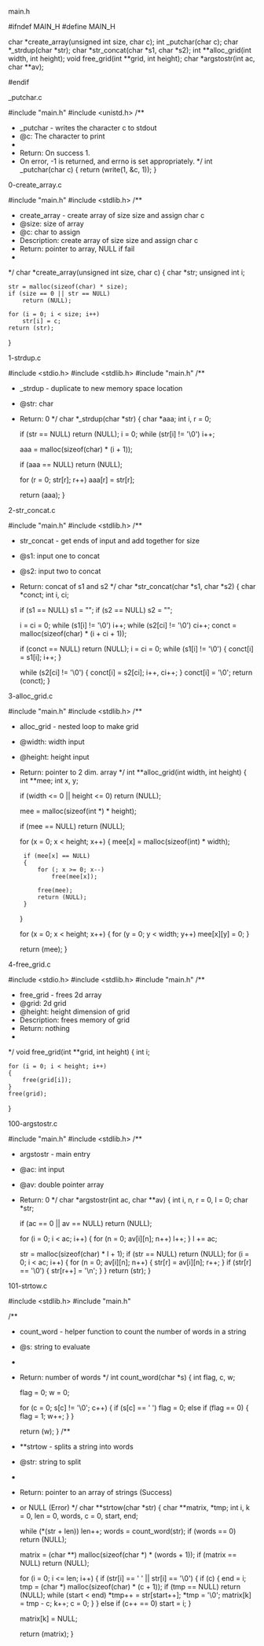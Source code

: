 
main.h

#ifndef MAIN_H
#define MAIN_H

char *create_array(unsigned int size, char c);
int _putchar(char c);
char *_strdup(char *str);
char *str_concat(char *s1, char *s2);
int **alloc_grid(int width, int height);
void free_grid(int **grid, int height);
char *argstostr(int ac, char **av);

#endif



















_putchar.c

#include "main.h"
#include <unistd.h>
/**
 * _putchar - writes the character c to stdout
 * @c: The character to print
 *
 * Return: On success 1.
 * On error, -1 is returned, and errno is set appropriately.
 */
int _putchar(char c)
{
	return (write(1, &c, 1));
}

























0-create_array.c

#include "main.h"
#include <stdlib.h>
/**
 * create_array - create array of size size and assign char c
 * @size: size of array
 * @c: char to assign
 * Description: create array of size size and assign char c
 * Return: pointer to array, NULL if fail
 *
 */
char *create_array(unsigned int size, char c)
{
	char *str;
	unsigned int i;

	str = malloc(sizeof(char) * size);
	if (size == 0 || str == NULL)
		return (NULL);

	for (i = 0; i < size; i++)
		str[i] = c;
	return (str);
}















1-strdup.c

#include <stdio.h>
#include <stdlib.h>
#include "main.h"
/**
 * _strdup - duplicate to new memory space location
 * @str: char
 * Return: 0
 */
char *_strdup(char *str)
{
	char *aaa;
	int i, r = 0;

	if (str == NULL)
		return (NULL);
	i = 0;
	while (str[i] != '\0')
		i++;

	aaa = malloc(sizeof(char) * (i + 1));

	if (aaa == NULL)
		return (NULL);

	for (r = 0; str[r]; r++)
		aaa[r] = str[r];

	return (aaa);
}









2-str_concat.c

#include "main.h"
#include <stdlib.h>
/**
 * str_concat - get ends of input and add together for size
 * @s1: input one to concat
 * @s2: input two to concat
 * Return: concat of s1 and s2
 */
char *str_concat(char *s1, char *s2)
{
	char *conct;
	int i, ci;

	if (s1 == NULL)
		s1 = "";
	if (s2 == NULL)
		s2 = "";

	i = ci = 0;
	while (s1[i] != '\0')
		i++;
	while (s2[ci] != '\0')
		ci++;
	conct = malloc(sizeof(char) * (i + ci + 1));

	if (conct == NULL)
		return (NULL);
	i = ci = 0;
	while (s1[i] != '\0')
	{
		conct[i] = s1[i];
		i++;
	}

	while (s2[ci] != '\0')
	{
		conct[i] = s2[ci];
		i++, ci++;
	}
	conct[i] = '\0';
	return (conct);
}




































3-alloc_grid.c

#include "main.h"
#include <stdlib.h>
/**
 * alloc_grid - nested loop to make grid
 * @width: width input
 * @height: height input
 * Return: pointer to 2 dim. array
 */
int **alloc_grid(int width, int height)
{
	int **mee;
	int x, y;

	if (width <= 0 || height <= 0)
		return (NULL);

	mee = malloc(sizeof(int *) * height);

	if (mee == NULL)
		return (NULL);

	for (x = 0; x < height; x++)
	{
		mee[x] = malloc(sizeof(int) * width);

		if (mee[x] == NULL)
		{
			for (; x >= 0; x--)
				free(mee[x]);

			free(mee);
			return (NULL);
		}
	}

	for (x = 0; x < height; x++)
	{
		for (y = 0; y < width; y++)
			mee[x][y] = 0;
	}

	return (mee);
}



































4-free_grid.c

#include <stdio.h>
#include <stdlib.h>
#include "main.h"
/**
 * free_grid - frees 2d array
 * @grid: 2d grid
 * @height: height dimension of grid
 * Description: frees memory of grid
 * Return: nothing
 *
 */
void free_grid(int **grid, int height)
{
	int i;

	for (i = 0; i < height; i++)
	{
		free(grid[i]);
	}
	free(grid);
}

















100-argstostr.c

#include "main.h"
#include <stdlib.h>
/**
 * argstostr - main entry
 * @ac: int input
 * @av: double pointer array
 * Return: 0
 */
char *argstostr(int ac, char **av)
{
	int i, n, r = 0, l = 0;
	char *str;

	if (ac == 0 || av == NULL)
		return (NULL);

	for (i = 0; i < ac; i++)
	{
		for (n = 0; av[i][n]; n++)
			l++;
	}
	l += ac;

	str = malloc(sizeof(char) * l + 1);
	if (str == NULL)
		return (NULL);
	for (i = 0; i < ac; i++)
	{
	for (n = 0; av[i][n]; n++)
	{
		str[r] = av[i][n];
		r++;
	}
	if (str[r] == '\0')
	{
		str[r++] = '\n';
	}
	}
	return (str);
}






































101-strtow.c

#include <stdlib.h>
#include "main.h"

/**
 * count_word - helper function to count the number of words in a string
 * @s: string to evaluate
 *
 * Return: number of words
 */
int count_word(char *s)
{
	int flag, c, w;

	flag = 0;
	w = 0;

	for (c = 0; s[c] != '\0'; c++)
	{
		if (s[c] == ' ')
			flag = 0;
		else if (flag == 0)
		{
			flag = 1;
			w++;
		}
	}

	return (w);
}
/**
 * **strtow - splits a string into words
 * @str: string to split
 *
 * Return: pointer to an array of strings (Success)
 * or NULL (Error)
 */
char **strtow(char *str)
{
	char **matrix, *tmp;
	int i, k = 0, len = 0, words, c = 0, start, end;

	while (*(str + len))
		len++;
	words = count_word(str);
	if (words == 0)
		return (NULL);

	matrix = (char **) malloc(sizeof(char *) * (words + 1));
	if (matrix == NULL)
		return (NULL);

	for (i = 0; i <= len; i++)
	{
		if (str[i] == ' ' || str[i] == '\0')
		{
			if (c)
			{
				end = i;
				tmp = (char *) malloc(sizeof(char) * (c + 1));
				if (tmp == NULL)
					return (NULL);
				while (start < end)
					*tmp++ = str[start++];
				*tmp = '\0';
				matrix[k] = tmp - c;
				k++;
				c = 0;
			}
		}
		else if (c++ == 0)
			start = i;
	}

	matrix[k] = NULL;

	return (matrix);
}

